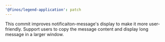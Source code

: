 ```yaml
---
'@finos/legend-application': patch
---
```


This commit improves notificaiton-message's display to make it more user-friendly.
Support users to copy the message content and display long message in a larger window.
